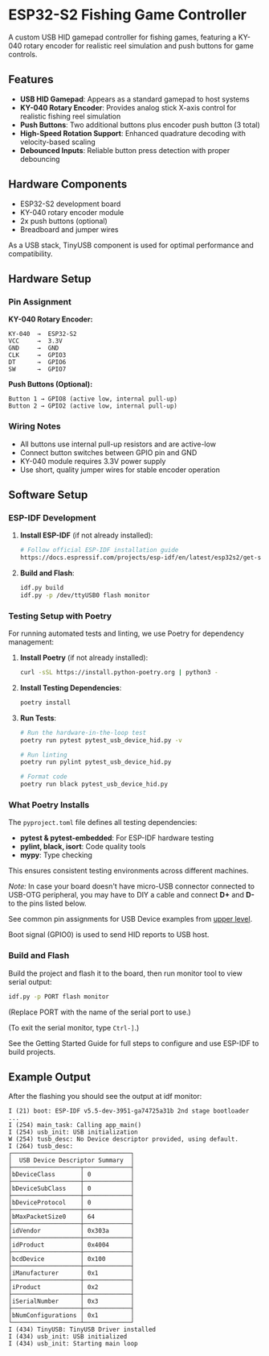 # ESP32-S2 Fishing Game Controller

A custom USB HID gamepad controller for fishing games, featuring a KY-040 rotary encoder for realistic reel simulation and push buttons for game controls.

## Features

- **USB HID Gamepad**: Appears as a standard gamepad to host systems
- **KY-040 Rotary Encoder**: Provides analog stick X-axis control for realistic fishing reel simulation
- **Push Buttons**: Two additional buttons plus encoder push button (3 total)
- **High-Speed Rotation Support**: Enhanced quadrature decoding with velocity-based scaling
- **Debounced Inputs**: Reliable button press detection with proper debouncing

## Hardware Components

- ESP32-S2 development board
- KY-040 rotary encoder module
- 2x push buttons (optional)
- Breadboard and jumper wires

As a USB stack, TinyUSB component is used for optimal performance and compatibility.

## Hardware Setup

### Pin Assignment

**KY-040 Rotary Encoder:**
```
KY-040  →  ESP32-S2
VCC     →  3.3V
GND     →  GND
CLK     →  GPIO3
DT      →  GPIO6
SW      →  GPIO7
```

**Push Buttons (Optional):**
```
Button 1 → GPIO8 (active low, internal pull-up)
Button 2 → GPIO2 (active low, internal pull-up)
```

### Wiring Notes

- All buttons use internal pull-up resistors and are active-low
- Connect button switches between GPIO pin and GND
- KY-040 module requires 3.3V power supply
- Use short, quality jumper wires for stable encoder operation

## Software Setup

### ESP-IDF Development

1. **Install ESP-IDF** (if not already installed):
   ```bash
   # Follow official ESP-IDF installation guide
   https://docs.espressif.com/projects/esp-idf/en/latest/esp32s2/get-started/
   ```

2. **Build and Flash**:
   ```bash
   idf.py build
   idf.py -p /dev/ttyUSB0 flash monitor
   ```

### Testing Setup with Poetry

For running automated tests and linting, we use Poetry for dependency management:

1. **Install Poetry** (if not already installed):
   ```bash
   curl -sSL https://install.python-poetry.org | python3 -
   ```

2. **Install Testing Dependencies**:
   ```bash
   poetry install
   ```

3. **Run Tests**:
   ```bash
   # Run the hardware-in-the-loop test
   poetry run pytest pytest_usb_device_hid.py -v

   # Run linting
   poetry run pylint pytest_usb_device_hid.py

   # Format code
   poetry run black pytest_usb_device_hid.py
   ```

### What Poetry Installs

The `pyproject.toml` file defines all testing dependencies:
- **pytest & pytest-embedded**: For ESP-IDF hardware testing
- **pylint, black, isort**: Code quality tools
- **mypy**: Type checking

This ensures consistent testing environments across different machines.

_Note:_ In case your board doesn't have micro-USB connector connected to USB-OTG peripheral, you may have to DIY a cable and connect **D+** and **D-** to the pins listed below.

See common pin assignments for USB Device examples from [upper level](../../README.md#common-pin-assignments).

Boot signal (GPIO0) is used to send HID reports to USB host.

### Build and Flash

Build the project and flash it to the board, then run monitor tool to view serial output:

```bash
idf.py -p PORT flash monitor
```

(Replace PORT with the name of the serial port to use.)

(To exit the serial monitor, type ``Ctrl-]``.)

See the Getting Started Guide for full steps to configure and use ESP-IDF to build projects.

## Example Output

After the flashing you should see the output at idf monitor:

```
I (21) boot: ESP-IDF v5.5-dev-3951-ga74725a31b 2nd stage bootloader
...
I (254) main_task: Calling app_main()
I (254) usb_init: USB initialization
W (254) tusb_desc: No Device descriptor provided, using default.
I (264) tusb_desc: 
┌─────────────────────────────────┐
│  USB Device Descriptor Summary  │
├───────────────────┬─────────────┤
│bDeviceClass       │ 0           │
├───────────────────┼─────────────┤
│bDeviceSubClass    │ 0           │
├───────────────────┼─────────────┤
│bDeviceProtocol    │ 0           │
├───────────────────┼─────────────┤
│bMaxPacketSize0    │ 64          │
├───────────────────┼─────────────┤
│idVendor           │ 0x303a      │
├───────────────────┼─────────────┤
│idProduct          │ 0x4004      │
├───────────────────┼─────────────┤
│bcdDevice          │ 0x100       │
├───────────────────┼─────────────┤
│iManufacturer      │ 0x1         │
├───────────────────┼─────────────┤
│iProduct           │ 0x2         │
├───────────────────┼─────────────┤
│iSerialNumber      │ 0x3         │
├───────────────────┼─────────────┤
│bNumConfigurations │ 0x1         │
└───────────────────┴─────────────┘
I (434) TinyUSB: TinyUSB Driver installed
I (434) usb_init: USB initialized
I (434) usb_init: Starting main loop
```
